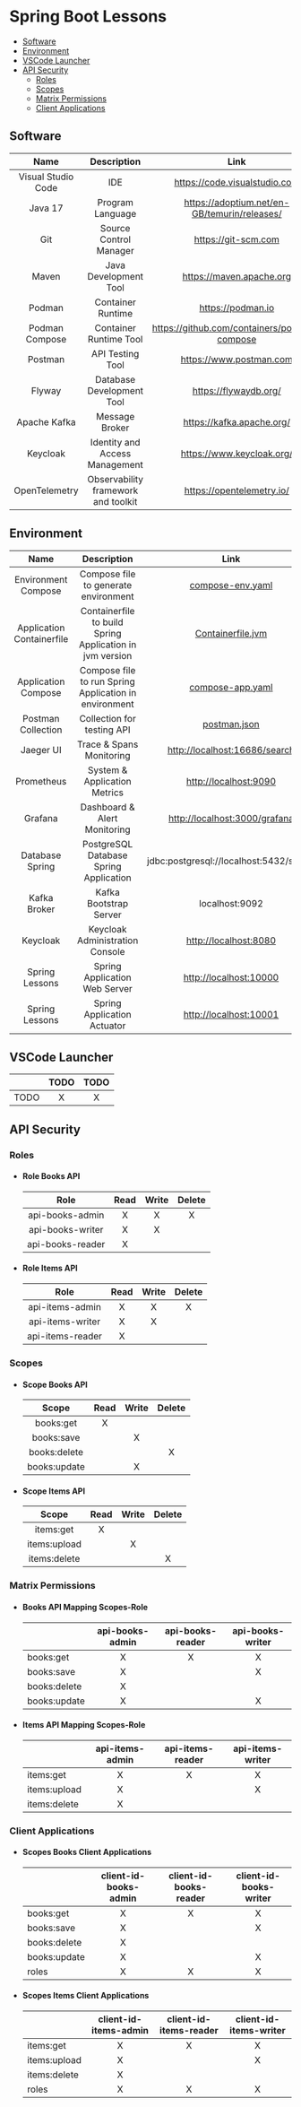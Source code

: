 # Spring Boot Lessons

- [Software](#software)
- [Environment](#environment)
- [VSCode Launcher](#vscode-launcher)
- [API Security](#api-security)
  - [Roles](#roles)
  - [Scopes](#scopes)
  - [Matrix Permissions](#matrix-permissions)
  - [Client Applications](#client-applications)

## Software

| **Name** | **Description** | **Link** |
| :-: | :-: | :-: |
| Visual Studio Code | IDE | <https://code.visualstudio.com> |
| Java 17 | Program Language | <https://adoptium.net/en-GB/temurin/releases/> |
| Git | Source Control Manager | <https://git-scm.com> |
| Maven | Java Development Tool | <https://maven.apache.org> |
| Podman | Container Runtime | <https://podman.io> |
| Podman Compose | Container Runtime Tool | <https://github.com/containers/podman-compose> |
| Postman | API Testing Tool | <https://www.postman.com> |
| Flyway | Database Development Tool | <https://flywaydb.org/> |
| Apache Kafka | Message Broker | <https://kafka.apache.org/> |
| Keycloak | Identity and Access Management | <https://www.keycloak.org/> |
| OpenTelemetry | Observability framework and toolkit | <https://opentelemetry.io/> |

## Environment

| **Name** | **Description** | **Link** |
| :-: | :-: | :-: |
| Environment Compose | Compose file to generate environment | [compose-env.yaml](./container/compose.yaml) |
| Application Containerfile | Containerfile to build Spring Application in jvm version | [Containerfile.jvm](Containerfile.jvm) |
| Application Compose | Compose file to run Spring Application in environment | [compose-app.yaml](./deploy/compose.yaml) |
| Postman Collection | Collection for testing API | [postman.json](./collections/postman.json) |
| Jaeger UI | Trace & Spans Monitoring | <http://localhost:16686/search> |
| Prometheus | System & Application Metrics | <http://localhost:9090> |
| Grafana | Dashboard & Alert Monitoring | <http://localhost:3000/grafana> |
| Database Spring | PostgreSQL Database Spring Application | jdbc:postgresql://localhost:5432/spring |
| Kafka Broker | Kafka Bootstrap Server | localhost:9092 |
| Keycloak | Keycloak Administration Console | <http://localhost:8080> |
| Spring Lessons | Spring Application Web Server | <http://localhost:10000> |
| Spring Lessons | Spring Application Actuator | <http://localhost:10001> |

## VSCode Launcher

| | **TODO** | **TODO** |
| :-: | :-: | :-: |
| TODO | X | X |

## API Security

### Roles

- #### Role Books API

    | **Role** | **Read** | **Write** | **Delete** |
    | :-: | :-: | :-: | :-: |
    | api-books-admin | X | X | X |
    | api-books-writer | X | X | |
    | api-books-reader | X | | |

- #### Role Items API

    | **Role** | **Read** | **Write** | **Delete** |
    | :-: | :-: | :-: | :-: |
    | api-items-admin | X | X | X |
    | api-items-writer | X | X | |
    | api-items-reader | X | | |

### Scopes

- #### Scope Books API

    | **Scope** | **Read** | **Write** | **Delete** |
    | :-: | :-: | :-: | :-: |
    | books:get | X | | |
    | books:save | | X | |
    | books:delete | | | X |
    | books:update | | X | |

- #### Scope Items API

    | **Scope** | **Read** | **Write** | **Delete** |
    | :-: | :-: | :-: | :-: |
    | items:get | X | | |
    | items:upload | | X | |
    | items:delete | | | X |

### Matrix Permissions

- #### Books API Mapping Scopes-Role

    | | **api-books-admin** | **api-books-reader** | **api-books-writer** |
    | :- | :-: | :-: | :-: |
    | books:get | X | X | X |
    | books:save | X | | X |
    | books:delete | X | | |
    | books:update | X | | X |

- #### Items API Mapping Scopes-Role

    | | **api-items-admin** | **api-items-reader** | **api-items-writer** |
    | :- | :-: | :-: | :-: |
    | items:get | X | X | X |
    | items:upload | X | | X |
    | items:delete | X | | |

### Client Applications

- #### Scopes Books Client Applications

    | | **client-id-books-admin** | **client-id-books-reader** | **client-id-books-writer** |
    | :- | :-: | :-: | :-: |
    | books:get | X | X | X |
    | books:save | X | | X |
    | books:delete | X | | |
    | books:update | X | | X |
    | roles | X | X | X |

- #### Scopes Items Client Applications

    | | **client-id-items-admin** | **client-id-items-reader** | **client-id-items-writer** |
    | :- | :-: | :-: | :-: |
    | items:get | X | X | X |
    | items:upload | X | | X |
    | items:delete | X | | |
    | roles | X | X | X |
